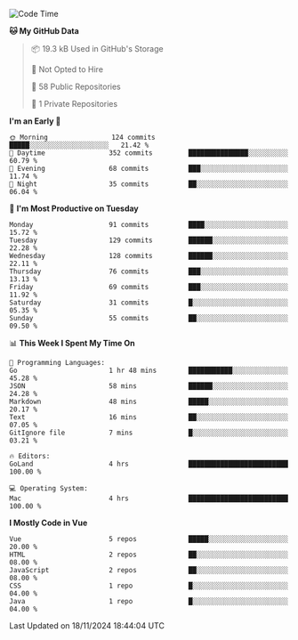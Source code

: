 <!--START_SECTION:waka-->
![Code Time](http://img.shields.io/badge/Code%20Time-1%2C331%20hrs%208%20mins-blue)

**🐱 My GitHub Data** 

> 📦 19.3 kB Used in GitHub's Storage 
 > 
> 🚫 Not Opted to Hire
 > 
> 📜 58 Public Repositories 
 > 
> 🔑 1 Private Repositories 
 > 
**I'm an Early 🐤** 

```text
🌞 Morning                124 commits         █████░░░░░░░░░░░░░░░░░░░░   21.42 % 
🌆 Daytime                352 commits         ███████████████░░░░░░░░░░   60.79 % 
🌃 Evening                68 commits          ███░░░░░░░░░░░░░░░░░░░░░░   11.74 % 
🌙 Night                  35 commits          ██░░░░░░░░░░░░░░░░░░░░░░░   06.04 % 
```
📅 **I'm Most Productive on Tuesday** 

```text
Monday                   91 commits          ████░░░░░░░░░░░░░░░░░░░░░   15.72 % 
Tuesday                  129 commits         ██████░░░░░░░░░░░░░░░░░░░   22.28 % 
Wednesday                128 commits         ██████░░░░░░░░░░░░░░░░░░░   22.11 % 
Thursday                 76 commits          ███░░░░░░░░░░░░░░░░░░░░░░   13.13 % 
Friday                   69 commits          ███░░░░░░░░░░░░░░░░░░░░░░   11.92 % 
Saturday                 31 commits          █░░░░░░░░░░░░░░░░░░░░░░░░   05.35 % 
Sunday                   55 commits          ██░░░░░░░░░░░░░░░░░░░░░░░   09.50 % 
```


📊 **This Week I Spent My Time On** 

```text
💬 Programming Languages: 
Go                       1 hr 48 mins        ███████████░░░░░░░░░░░░░░   45.28 % 
JSON                     58 mins             ██████░░░░░░░░░░░░░░░░░░░   24.28 % 
Markdown                 48 mins             █████░░░░░░░░░░░░░░░░░░░░   20.17 % 
Text                     16 mins             ██░░░░░░░░░░░░░░░░░░░░░░░   07.05 % 
GitIgnore file           7 mins              █░░░░░░░░░░░░░░░░░░░░░░░░   03.21 % 

🔥 Editors: 
GoLand                   4 hrs               █████████████████████████   100.00 % 

💻 Operating System: 
Mac                      4 hrs               █████████████████████████   100.00 % 
```

**I Mostly Code in Vue** 

```text
Vue                      5 repos             █████░░░░░░░░░░░░░░░░░░░░   20.00 % 
HTML                     2 repos             ██░░░░░░░░░░░░░░░░░░░░░░░   08.00 % 
JavaScript               2 repos             ██░░░░░░░░░░░░░░░░░░░░░░░   08.00 % 
CSS                      1 repo              █░░░░░░░░░░░░░░░░░░░░░░░░   04.00 % 
Java                     1 repo              █░░░░░░░░░░░░░░░░░░░░░░░░   04.00 % 
```




 Last Updated on 18/11/2024 18:44:04 UTC
<!--END_SECTION:waka-->
